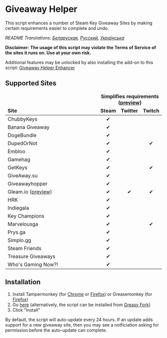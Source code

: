 # Giveaway Helper
This script enhances a number of Steam Key Giveaway Sites by making certain requirements easier to complete and undo.

*README Translations: [Беларуская](https://github.com/Citrinate/giveawayHelper/blob/master/README.by.md), [Русский](https://github.com/Citrinate/giveawayHelper/blob/master/README.ru.md), [Українська](https://github.com/Citrinate/giveawayHelper/blob/master/README.ua.md)*

**Disclaimer: The usage of this script may violate the Terms of Service of the sites it runs on. Use at your own risk.**

Additional features may be unlocked by also installing the add-on to this script: [Giveaway Helper Enhancer](https://github.com/gekkedev/giveawayHelperEnhancer)

## Supported Sites
<table>
  <thead>
    <tr>
      <td rowspan="2" width="444px" valign="bottom"><strong>Site</strong></td>
      <td colspan="3" width="443px" align="center"><strong>Simplifies requirements (<a href="https://raw.githubusercontent.com/Citrinate/giveawayHelper/master/images/marvelous.png">preview</a>)</strong></td>
    </tr>
    <tr>
      <td align="center"><strong>Steam</strong></td>
      <td align="center"><strong>Twitter</strong></td>
      <td align="center"><strong>Twitch</strong></td>
    </tr>
  </thead>
  <tbody>
    <tr><td>ChubbyKeys</td><td align="center">✔</td><td></td><td></td></tr>
    <tr><td>Banana Giveaway</td><td align="center">✔</td><td></td><td></td></tr>
    <tr><td>DogeBundle</td><td align="center">✔</td><td></td><td></td></tr>
    <tr><td>DupedOrNot</td><td align="center">✔</td><td></td><td align="center">✔</td></tr>
    <tr><td>Embloo</td><td align="center">✔</td><td></td><td></td></tr>
    <tr><td>Gamehag</td><td align="center">✔</td><td></td><td></td></tr>
    <tr><td>GetKeys</td><td align="center">✔</td><td></td><td align="center">✔</td></tr>
    <tr><td>GiveAway.su</td><td align="center">✔</td><td></td><td></td></tr>
    <tr><td>Giveawayhopper</td><td align="center">✔</td><td></td><td></td></tr>
    <tr><td>Gleam.io (<a href="https://raw.githubusercontent.com/Citrinate/giveawayHelper/master/images/gleam.png">preview</a>)</td><td align="center">✔</td><td align="center">✔</td><td align="center">✔</td></tr>
    <tr><td>HRK</td><td align="center">✔</td><td></td><td></td></tr>
    <tr><td>Indiegala</td><td align="center">✔</td><td></td><td></td></tr>
    <tr><td>Key Champions</td><td align="center">✔</td><td></td><td></td></tr>
    <tr><td>Marvelousga</td><td align="center">✔</td><td></td><td align="center">✔</td></tr>
    <tr><td>Prys.ga</td><td align="center">✔</td><td></td><td></td></tr>
    <tr><td>Simplo.gg</td><td align="center">✔</td><td></td><td></td></tr>
    <tr><td>Steam Friends</td><td align="center">✔</td><td></td><td></td></tr>
    <tr><td>Treasure Giveaways</td><td align="center">✔</td><td></td><td></td></tr>
    <tr><td>Who's Gaming Now?!</td><td align="center">✔</td><td></td><td></td></tr>
  </tbody>
</table>

## Installation
1. Install Tampermonkey (for [Chrome](https://chrome.google.com/webstore/detail/tampermonkey/dhdgffkkebhmkfjojejmpbldmpobfkfo) or [Firefox](https://addons.mozilla.org/en-US/firefox/addon/tampermonkey/)) or Greasemonkey (for [Firefox](https://addons.mozilla.org/en-US/firefox/addon/greasemonkey/))
2. Go [here](https://raw.githubusercontent.com/Citrinate/giveawayHelper/master/giveawayHelper.user.js) (alternatively, the script can be installed from [Greasy Fork](https://greasyfork.org/en/scripts/34764-giveaway-helper))
3. Click "Install"

By default, the script will auto-update every 24 hours.  If an update adds support for a new giveaway site, then you may see a notficiation asking for permission before the auto-update can complete.
